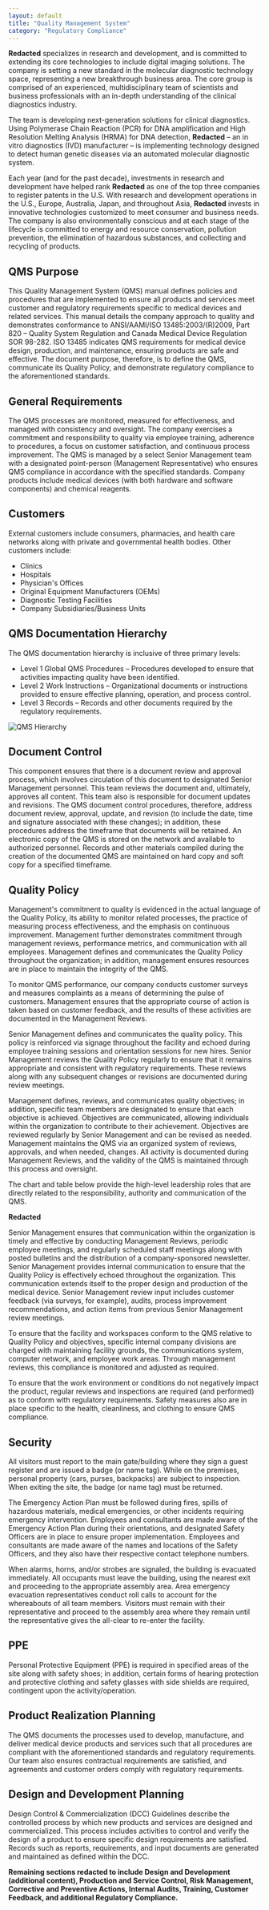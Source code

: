 ```yaml
---
layout: default
title: "Quality Management System"
category: "Regulatory Compliance"
---
```

**Redacted** specializes in research and development, and is committed to extending its core technologies to include digital imaging solutions. The company is setting a new standard in the molecular diagnostic technology space, representing a new breakthrough business area. The core group is comprised of an experienced, multidisciplinary team of scientists and business professionals with an in-depth understanding of the clinical diagnostics industry.

The team is developing next-generation solutions for clinical diagnostics. Using Polymerase Chain Reaction (PCR) for DNA amplification and High Resolution Melting Analysis (HRMA) for DNA detection, **Redacted** – an in vitro diagnostics (IVD) manufacturer – is implementing technology designed to detect human genetic diseases via an automated molecular diagnostic system.

Each year (and for the past decade), investments in research and development have helped rank **Redacted** as one of the top three companies to register patents in the U.S. With research and development operations in the U.S., Europe, Australia, Japan, and throughout Asia, **Redacted** invests in innovative technologies customized to meet consumer and business needs. The company is also environmentally conscious and at each stage of the lifecycle is committed to energy and resource conservation, pollution prevention, the elimination of hazardous substances, and collecting and recycling of products.

## QMS Purpose
This Quality Management System (QMS) manual defines policies and procedures that are implemented to ensure all products and services meet customer and regulatory requirements specific to medical devices and related services. This manual details the company approach to quality and demonstrates conformance to ANSI/AAMI/ISO 13485:2003/(R)2009, Part 820 – Quality System Regulation and Canada Medical Device Regulation SOR 98-282. ISO 13485 indicates QMS requirements for medical device design, production, and maintenance, ensuring products are safe and effective. The document purpose, therefore, is to define the QMS, communicate its Quality Policy, and demonstrate regulatory compliance to the aforementioned standards.

## General Requirements
The QMS processes are monitored, measured for effectiveness, and managed with consistency and oversight. The company exercises a commitment and responsibility to quality via employee training, adherence to procedures, a focus on customer satisfaction, and continuous process improvement. The QMS is managed by a select Senior Management team with a designated point-person (Management Representative) who ensures QMS compliance in accordance with the specified standards. Company products include medical devices (with both hardware and software components) and chemical reagents.

## Customers
External customers include consumers, pharmacies, and health care networks along with private and governmental health bodies. Other customers include:
* Clinics
* Hospitals
* Physician's Offices
* Original Equipment Manufacturers (OEMs)
* Diagnostic Testing Facilities
* Company Subsidiaries/Business Units

## QMS Documentation Hierarchy
The QMS documentation hierarchy is inclusive of three primary levels:
* Level 1 Global QMS Procedures – Procedures developed to ensure that activities impacting quality have been identified. 
* Level 2 Work Instructions – Organizational documents or instructions provided to ensure effective planning, operation, and process control.
* Level 3 Records – Records and other documents required by the regulatory requirements.

![QMS Hierarchy](/img/qms1.png)

## Document Control
This component ensures that there is a document review and approval process, which involves circulation of this document to designated Senior Management personnel. This team reviews the document and, ultimately, approves all content. This team also is responsible for document updates and revisions. The QMS document control procedures, therefore, address document review, approval, update, and revision (to include the date, time and signature associated with these changes); in addition, these procedures address the timeframe that documents will be retained. An electronic copy of the QMS is stored on the network and available to authorized personnel. Records and other materials compiled during the creation of the documented QMS are maintained on hard copy and soft copy for a specified timeframe.

## Quality Policy
Management's commitment to quality is evidenced in the actual language of the Quality Policy, its ability to monitor related processes, the practice of measuring process effectiveness, and the emphasis on continuous improvement. Management further demonstrates commitment through management reviews, performance metrics, and communication with all employees. Management defines and communicates the Quality Policy throughout the organization; in addition, management ensures resources are in place to maintain the integrity of the QMS.

To monitor QMS performance, our company conducts customer surveys and measures complaints as a means of determining the pulse of customers. Management ensures that the appropriate course of action is taken based on customer feedback, and the results of these activities are documented in the Management Reviews.

Senior Management defines and communicates the quality policy. This policy is reinforced via signage throughout the facility and echoed during employee training sessions and orientation sessions for new hires. Senior Management reviews the Quality Policy regularly to ensure that it remains appropriate and consistent with regulatory requirements. These reviews along with any subsequent changes or revisions are documented during review meetings.

Management defines, reviews, and communicates quality objectives; in addition, specific team members are designated to ensure that each objective is achieved. Objectives are communicated, allowing individuals within the organization to contribute to their achievement. Objectives are reviewed regularly by Senior Management and can be revised as needed. Management maintains the QMS via an organized system of reviews, approvals, and when needed, changes. All activity is documented during Management Reviews, and the validity of the QMS is maintained through this process and oversight.

The chart and table below provide the high-level leadership roles that are directly related to the responsibility, authority and communication of the QMS.

**Redacted**

Senior Management ensures that communication within the organization is timely and effective by conducting Management Reviews, periodic employee meetings, and regularly scheduled staff meetings along with posted bulletins and the distribution of a company-sponsored newsletter. Senior Management provides internal communication to ensure that the Quality Policy is effectively echoed throughout the organization. This communication extends itself to the proper design and production of the medical device. Senior Management review input includes customer feedback (via surveys, for example), audits, process improvement recommendations, and action items from previous Senior Management review meetings.

To ensure that the facility and workspaces conform to the QMS relative to Quality Policy and objectives, specific internal company divisions are charged with maintaining facility grounds, the communications system, computer network, and employee work areas. Through management reviews, this compliance is monitored and adjusted as required.

To ensure that the work environment or conditions do not negatively impact the product, regular reviews and inspections are required (and performed) as to conform with regulatory requirements. Safety measures also are in place specific to the health, cleanliness, and clothing to ensure QMS compliance.

## Security
All visitors must report to the main gate/building where they sign a guest register and are issued a badge (or name tag). While on the premises, personal property (cars, purses, backpacks) are subject to inspection. When exiting the site, the badge (or name tag) must be returned.

The Emergency Action Plan must be followed during fires, spills of hazardous materials, medical emergencies, or other incidents requiring emergency intervention. Employees and consultants are made aware of the Emergency Action Plan during their orientations, and designated Safety Officers are in place to ensure proper implementation. Employees and consultants are made aware of the names and locations of the Safety Officers, and they also have their respective contact telephone numbers.

When alarms, horns, and/or strobes are signaled, the building is evacuated immediately. All occupants must leave the building, using the nearest exit and proceeding to the appropriate assembly area. Area emergency evacuation representatives conduct roll calls to account for the whereabouts of all team members. Visitors must remain with their representative and proceed to the assembly area where they remain until the representative gives the all-clear to re-enter the facility.

## PPE
Personal Protective Equipment (PPE) is required in specified areas of the site along with safety shoes; in addition, certain forms of hearing protection and protective clothing and safety glasses with side shields are required, contingent upon the activity/operation.

## Product Realization Planning
The QMS documents the processes used to develop, manufacture, and deliver medical device products and services such that all procedures are compliant with the aforementioned standards and regulatory requirements. Our team also ensures contractual requirements are satisfied, and agreements and customer orders comply with regulatory requirements.

## Design and Development Planning
Design Control & Commercialization (DCC) Guidelines describe the controlled process by which new products and services are designed and commercialized. This process includes activities to control and verify the design of a product to ensure specific design requirements are satisfied. Records such as reports, requirements, and input documents are generated and maintained as defined within the DCC.

**Remaining sections redacted to include Design and Development (additional content), Production and Service Control, Risk Management, Corrective and Preventive Actions, Internal Audits, Training, Customer Feedback, and additional Regulatory Compliance.**



